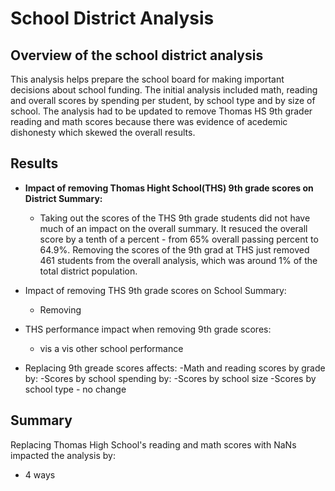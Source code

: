 # School District Analysis

## Overview of the school district analysis
This analysis helps prepare the school board for making important decisions about school funding. The initial analysis included math, reading and overall scores by spending per student, by school type and by size of school. The analysis had to be updated to remove Thomas HS 9th grader reading and math scores because there was evidence of acedemic dishonesty which skewed the overall results.

## Results
- **Impact of removing Thomas Hight School(THS) 9th grade scores on District Summary:**
  - Taking out the scores of the THS 9th grade students did not have much of an impact on the overall summary. It resuced the overall score by a tenth of a percent - from 65% overall passing percent to 64.9%. Removing the scores of the 9th grad at THS just removed 461 students from the overall analysis, which was around 1% of the total district population. 
  
- Impact of removing THS 9th grade scores on School Summary:
  - Removing
  
- THS performance impact when removing 9th grade scores:
  - vis a vis other school performance
  
- Replacing 9th greade scores affects:
  -Math and reading scores by grade by:
  -Scores by school spending by:
  -Scores by school size 
  -Scores by school type  - no change

## Summary
Replacing Thomas High School's reading and math scores with NaNs impacted the analysis by:
- 4 ways
